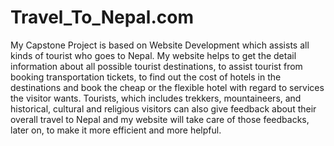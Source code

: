 # Travel_To_Nepal.com
My Capstone Project is based on Website Development which assists all kinds of tourist who goes to Nepal. My website helps to get the detail information about all possible tourist destinations, to assist tourist from booking transportation tickets, to find out the cost of hotels in the destinations and book the cheap or the flexible hotel with regard to services the visitor wants. Tourists, which includes trekkers, mountaineers, and historical, cultural and religious visitors can also give feedback about their overall travel to Nepal and my website will take care of those feedbacks, later on, to make it more efficient and more helpful.

